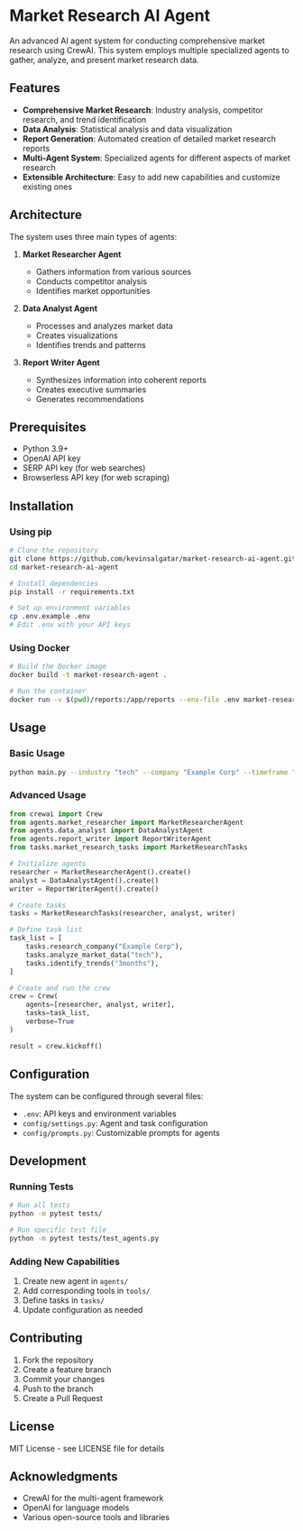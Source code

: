 # Market Research AI Agent

An advanced AI agent system for conducting comprehensive market research using CrewAI. This system employs multiple specialized agents to gather, analyze, and present market research data.

## Features

- **Comprehensive Market Research**: Industry analysis, competitor research, and trend identification
- **Data Analysis**: Statistical analysis and data visualization
- **Report Generation**: Automated creation of detailed market research reports
- **Multi-Agent System**: Specialized agents for different aspects of market research
- **Extensible Architecture**: Easy to add new capabilities and customize existing ones

## Architecture

The system uses three main types of agents:

1. **Market Researcher Agent**
   - Gathers information from various sources
   - Conducts competitor analysis
   - Identifies market opportunities

2. **Data Analyst Agent**
   - Processes and analyzes market data
   - Creates visualizations
   - Identifies trends and patterns

3. **Report Writer Agent**
   - Synthesizes information into coherent reports
   - Creates executive summaries
   - Generates recommendations

## Prerequisites

- Python 3.9+
- OpenAI API key
- SERP API key (for web searches)
- Browserless API key (for web scraping)

## Installation

### Using pip

```bash
# Clone the repository
git clone https://github.com/kevinsalgatar/market-research-ai-agent.git
cd market-research-ai-agent

# Install dependencies
pip install -r requirements.txt

# Set up environment variables
cp .env.example .env
# Edit .env with your API keys
```

### Using Docker

```bash
# Build the Docker image
docker build -t market-research-agent .

# Run the container
docker run -v $(pwd)/reports:/app/reports --env-file .env market-research-agent
```

## Usage

### Basic Usage

```bash
python main.py --industry "tech" --company "Example Corp" --timeframe "3months"
```

### Advanced Usage

```python
from crewai import Crew
from agents.market_researcher import MarketResearcherAgent
from agents.data_analyst import DataAnalystAgent
from agents.report_writer import ReportWriterAgent
from tasks.market_research_tasks import MarketResearchTasks

# Initialize agents
researcher = MarketResearcherAgent().create()
analyst = DataAnalystAgent().create()
writer = ReportWriterAgent().create()

# Create tasks
tasks = MarketResearchTasks(researcher, analyst, writer)

# Define task list
task_list = [
    tasks.research_company("Example Corp"),
    tasks.analyze_market_data("tech"),
    tasks.identify_trends("3months"),
]

# Create and run the crew
crew = Crew(
    agents=[researcher, analyst, writer],
    tasks=task_list,
    verbose=True
)

result = crew.kickoff()
```

## Configuration

The system can be configured through several files:

- `.env`: API keys and environment variables
- `config/settings.py`: Agent and task configuration
- `config/prompts.py`: Customizable prompts for agents

## Development

### Running Tests

```bash
# Run all tests
python -m pytest tests/

# Run specific test file
python -m pytest tests/test_agents.py
```

### Adding New Capabilities

1. Create new agent in `agents/`
2. Add corresponding tools in `tools/`
3. Define tasks in `tasks/`
4. Update configuration as needed

## Contributing

1. Fork the repository
2. Create a feature branch
3. Commit your changes
4. Push to the branch
5. Create a Pull Request

## License

MIT License - see LICENSE file for details

## Acknowledgments

- CrewAI for the multi-agent framework
- OpenAI for language models
- Various open-source tools and libraries

